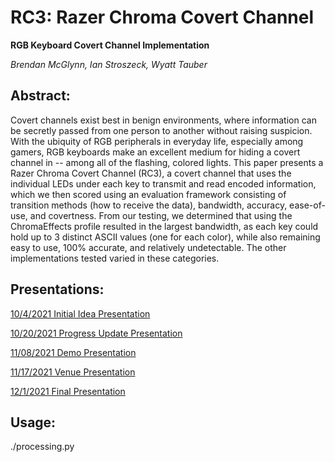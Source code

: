 # RC3: Razer Chroma Covert Channel
**RGB Keyboard Covert Channel Implementation**

*Brendan McGlynn, Ian Stroszeck, Wyatt Tauber*

## Abstract:

Covert channels exist best in benign environments, where information can be secretly passed from one person to another without raising suspicion. With the ubiquity of RGB peripherals in everyday life, especially among gamers, RGB keyboards make an excellent medium for hiding a covert channel in -- among all of the flashing, colored lights. This paper presents a Razer Chroma Covert Channel (RC3), a covert channel that uses the individual LEDs under each key to transmit and read encoded information, which we then scored using an evaluation framework consisting of transition methods (how to receive the data), bandwidth, accuracy, ease-of-use, and covertness. From our testing, we determined that using the ChromaEffects profile resulted in the largest bandwidth, as each key could hold up to 3 distinct ASCII values (one for each color), while also remaining easy to use, 100\% accurate, and relatively undetectable. The other implementations tested varied in these categories.

## Presentations:

[10/4/2021 Initial Idea Presentation](https://docs.google.com/presentation/d/1ubBkI0SmQaPemvky5MYLoTU6EjmY03P7WYBV3YcpTIg/edit?usp=sharing)

[10/20/2021 Progress Update Presentation](https://docs.google.com/presentation/d/1xvYmN7fN6vC1pj39nVuiw1uiE4QxeTgY0xgGsTU9DkI/edit?usp=sharing)

[11/08/2021 Demo Presentation](https://docs.google.com/presentation/d/1FGauN4EQoT6zvseTLbWzmSN0goxm-Ab_IeFHTqF6Zp8/edit?usp=sharing)

[11/17/2021 Venue Presentation](https://docs.google.com/presentation/d/1ZDV7YKsPH-JGDdBGoBPdmB7Uhcm8rM1nPqrbN8dl610/edit?usp=sharing)

[12/1/2021 Final Presentation](https://docs.google.com/presentation/d/1OmoCHqMvZjOzoyObxk5X6gf6WpRhL1m_t9W6NUwXFro/edit?usp=sharing)

## Usage:
./processing.py <ChromaEffects file>
